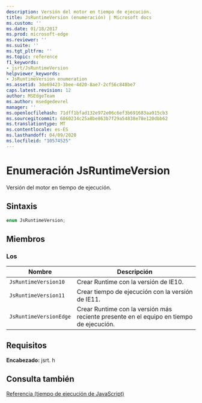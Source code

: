 ```yaml
---
description: Versión del motor en tiempo de ejecución.
title: JsRuntimeVersion (enumeración) | Microsoft docs
ms.custom: ''
ms.date: 01/18/2017
ms.prod: microsoft-edge
ms.reviewer: ''
ms.suite: ''
ms.tgt_pltfrm: ''
ms.topic: reference
f1_keywords:
- jsrt/JsRuntimeVersion
helpviewer_keywords:
- JsRuntimeVersion enumeration
ms.assetid: 3de69423-3bee-4d20-8ae7-2cf56c848be7
caps.latest.revision: 12
author: MSEdgeTeam
ms.author: msedgedevrel
manager: ''
ms.openlocfilehash: 71dff1bfad132e972e06c6ef3b691683aa915cb3
ms.sourcegitcommit: 6860234c25a8be863b7f29a54838e78e120dbb62
ms.translationtype: MT
ms.contentlocale: es-ES
ms.lasthandoff: 04/09/2020
ms.locfileid: "10574525"
---
```

# Enumeración JsRuntimeVersion
Versión del motor en tiempo de ejecución.  
  
## Sintaxis  
  
```cpp  
enum JsRuntimeVersion;  
```  
  
## Miembros  
  
### Los  
  
|Nombre|Descripción|  
|----------|-----------------|  
|`JsRuntimeVersion10`|Crear Runtime con la versión de IE10.|  
|`JsRuntimeVersion11`|Crear tiempo de ejecución con la versión de IE11.|  
|`JsRuntimeVersionEdge`|Crear Runtime con la versión más reciente presente en el equipo en tiempo de ejecución.|  
  
## Requisitos  
 **Encabezado:** jsrt. h  
  
## Consulta también  
 [Referencia (tiempo de ejecución de JavaScript)](../chakra-hosting/reference-javascript-runtime.md)